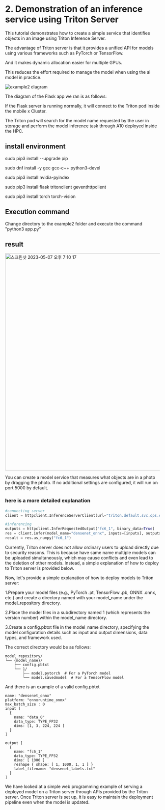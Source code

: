 # 2. Demonstration of an inference service using Triton Server

This tutorial demonstrates how to create a simple service that identifies objects in an image using Triton Inference Server.

The advantage of Triton server is that it provides a unified API for models using various frameworks such as PyTorch or TensorFlow.

And it makes dynamic allocation easier for multiple GPUs.

This reduces the effort required to manage the model when using the ai model in practice.


![example2 diagram](https://user-images.githubusercontent.com/30370933/236705836-2c1468b2-5fed-4fe1-9a1d-ec4afe3911ce.JPG)

The diagram of the Flask app we ran is as follows: 

If the Flask server is running normally, it will connect to the Triton pod inside the mobile x Cluster. 

The Triton pod will search for the model name requested by the user in storage and perform the model inference task through A10 deployed inside the HPC.


## install environment

sudo pip3 install --upgrade pip

sudo dnf install -y gcc gcc-c++ python3-devel

sudo pip3 install nvidia-pyindex

sudo pip3 install flask tritonclient geventhttpclient

sudo pip3 install torch torch-vision


## Execution command

Change directory to the example2 folder and execute the command "python3 app.py"


## result
<img width="707" alt="스크린샷 2023-05-07 오후 7 10 17" src="https://user-images.githubusercontent.com/30370933/236671302-7224fdc8-6647-4e6e-ae58-6b036e14d7ce.png">


You can create a model service that measures what objects are in a photo by dragging the photo. If no additional settings are configured, it will run on port 5000 by default.



### here is a more detailed explanation

```python
#connecting server
client = httpclient.InferenceServerClient(url="triton.default.svc.ops.openark:8000")

#inferencing
outputs = httpclient.InferRequestedOutput("fc6_1", binary_data=True)
res = client.infer(model_name="densenet_onnx", inputs=[inputs], outputs=[outputs])
result = res.as_numpy("fc6_1")

```

Currently, Triton server does not allow ordinary users to upload directly due to security reasons. This is because have same name multiple models can be uploaded simultaneously, which may cause conflicts and even lead to the deletion of other models. Instead, a simple explanation of how to deploy to Triton server is provided below.

Now, let's provide a simple explanation of how to deploy models to Triton server:

1.Prepare your model files (e.g., PyTorch .pt, TensorFlow .pb, ONNX .onnx, etc.) and create a directory named with your model_name under the model_repository directory.

2.Place the model files in a subdirectory named 1 (which represents the version number) within the model_name directory.

3.Create a config.pbtxt file in the model_name directory, specifying the model configuration details such as input and output dimensions, data types, and framework used.


The correct directory would be as follows:
```
model_repository/
└── {model_name}/
    ├── config.pbtxt
    └── 1/
        ├── model.pytorch  # For a PyTorch model
        └── model.savedmodel  # For a TensorFlow model
```         

And there is an example of a valid config.pbtxt
```
name: "densenet_onnx"
platform: "onnxruntime_onnx"
max_batch_size : 0
input [
  {
    name: "data_0"
    data_type: TYPE_FP32
    dims: [1, 3, 224, 224 ]
  }
]

output [
  {
    name: "fc6_1"
    data_type: TYPE_FP32
    dims: [ 1000 ]
    reshape { shape: [ 1, 1000, 1, 1 ] }
    label_filename: "densenet_labels.txt"
  }
]
```

We have looked at a simple web programming example of serving a deployed model on a Triton server through APIs provided by the Triton server. Once Triton server is set up, it is easy to maintain the deployment pipeline even when the model is updated.
